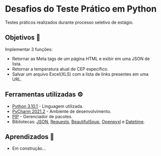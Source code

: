 
# Desafios do Teste Prático em Python 

Testes práticos realizados durante processo seletivo de estágio.




## Objetivos :dart:

Implementar 3 funções:

- Retornar as Meta tags de um página HTML e exibir em uma JSON de lista.
- Retornar a temperatura atual de CEP específico.
- Salvar um arquivo Excel(XLS) com a lista de links presentes em uma URL.


## Ferramentas utilizadas :gear:

 - [Python 3.10.1](https://www.python.org/downloads/) - Linguagem utilizada. 
 - [PyCharm 2021.2](https://www.jetbrains.com/pycharm/promo/?msclkid=1e0c43b6165117839e612121f29d2769&utm_source=bing&utm_medium=cpc&utm_campaign=AMER_en_BR_PyCharm_Branded&utm_term=pycharm&utm_content=pycharm) - Ambiente de desenvolvimento.
 - [PIP](https://pip.pypa.io/en/stable/installation/) - Gerenciador de pacotes.
 - Bibliotecas: [JSON](https://realpython.com/python-json/), [Requests](https://realpython.com/python-requests/), [BeautifulSoup](https://www.crummy.com/software/BeautifulSoup/bs4/doc.ptbr/#), [Openpyxl](https://openpyxl.readthedocs.io/en/stable/index.html) e [Datetime](https://docs.python.org/pt-br/3/library/datetime.html).


## Aprendizados :memo:

- Em construção...

